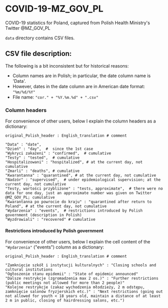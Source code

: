 # COVID-19-MZ_GOV_PL
COVID-19 statistics for Poland, captured from Polish Health Ministry's Twitter @MZ_GOV_PL

`data` directory contains CSV files.

## CSV file description:

The following is a bit inconsistent but for historical reasons: 
* Column names are in Polish; in particular, the date column name is 'Data'. 
* However, dates in the date column are in American date format: `"%m/%d/%Y"`
* File name: `"cor." + "%Y.%m.%d" + ".csv"`

### Column headers
For convenience of other users, below I explain the column headers as a dictionary: 

`original_Polish_header : English_translation # comment` 

```
"Data" : "date", 
"Dzień" : "day",  #  since the 1st case 
"Wykryci zakażeni" : "confirmed",  # cumulative
"Testy" : "tested",  # cumulative
"Hospitalizowani" : "hospitalized", # at the current day, not cumulative
"Zmarli" : "deaths", # cumulative
"Kwarantanna" : "quarantined", # at the current day, not cumulative
"Nadzór" : "supervised",  # under epidemiological supervision; at the current day, not cumulative
"Testy, wartości przybliżone" : "tests, approximate",  # there were no data for one day, just an approximate number was given on Twitter @MZ_GOV_PL; cumulative
"Kwarantanna po powrocie do kraju" : "quarantined after return to Poland", # at the current day, not cumulative
"Wydarzenia" : "events",  # restrictions introduced by Polish government (description in Polish)
"Wyzdrowiali" : "recovered" # cumulative
```
#### Restrictions introduced by Polish government
For convenience of other users, below I explain the cell content of the `"Wydarzenia"` ("events") column as a dictionary: 

`original_Polish_header : English_translation # comment` 

```
"Zamknięcie szkół i instytucji kulturalnych" : "Closing schools and cultural institutions
"Ogłoszenie stanu epidemii" : "State of epidemic announced"
"Dalsze restrykcje (zgromadzenia max 2 os.)" : "Further restrictions (public meetings not allowed for more than 2 people)"
"Kolejne restrykcje (zakaz wychodzenia młodzieży, 2 m odstępu, zamknięcie salonów fryzjerskich etc.)" : "Next restrictions (going out not allowed for youth < 18 years old, maintain a distance of at least 2 m in public, closing of hairdressing salons, etc.")
```
